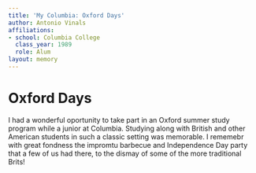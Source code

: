 ```yaml
---
title: 'My Columbia: Oxford Days'
author: Antonio Vinals
affiliations:
- school: Columbia College
  class_year: 1989
  role: Alum
layout: memory
---
```


# Oxford Days

I had a wonderful oportunity to take part in an Oxford summer study program while a junior at Columbia. Studying along with British and other American students in such a classic setting was memorable.  I rememebr with great fondness the impromtu barbecue and Independence Day party that a few of us had there, to the dismay of some of the more traditional Brits!
